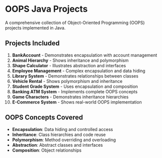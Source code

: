 # OOPS Java Projects

A comprehensive collection of Object-Oriented Programming (OOPS) projects implemented in Java.

## Projects Included

1. **BankAccount** - Demonstrates encapsulation with account management
2. **Animal Hierarchy** - Shows inheritance and polymorphism
3. **Shape Calculator** - Illustrates abstraction and interfaces
4. **Employee Management** - Complex encapsulation and data hiding
5. **Library System** - Demonstrates relationships between classes
6. **Vehicle Rental** - Shows polymorphism and inheritance
7. **Student Grade System** - Uses encapsulation and composition
8. **Banking ATM System** - Implements complete OOPS concepts
9. **Game Characters** - Demonstrates inheritance hierarchies
10. **E-Commerce System** - Shows real-world OOPS implementation

## OOPS Concepts Covered

- **Encapsulation**: Data hiding and controlled access
- **Inheritance**: Class hierarchies and code reuse
- **Polymorphism**: Method overriding and overloading
- **Abstraction**: Abstract classes and interfaces
- **Composition**: Object relationships

